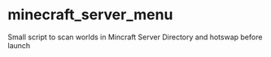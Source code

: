 # minecraft_server_menu
Small script to scan worlds in Mincraft Server Directory and hotswap before launch
